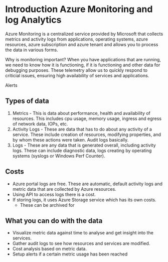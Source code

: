 # Introduction Azure Monitoring and log Analytics 

Azure Monitoring is a centralized service provided by Microsoft that collects metrics and activity logs from applications, operating systems, azure resources, azure subscription and azure tenant and allows you to process the data in various forms.

Why is monitoring important? When you have applications that are running, we need to know how it is functioning, if it is functioning and other data for debugging purposes. These telemetry allow us to quickly respond to criticial issues, ensuring high availability of services and applications.

Alerts

## Types of data

1. Metrics - This is data about performance, health and availability of resources. This includes cpu usage, memory usage, ingress and egress of network data, IOPs, etc.
2. Activity Logs - These are data that has to do about any activity of a service. These include creation of resources, modifying properties, and by whom these actions were taken. Audit logs basically.
2. Logs - These are any data that is generated overall, including activity logs. These can include diagnostic data, logs creating by operating systems (syslogs or Windows Perf Counter).

## Costs

- Azure portal logs are free. These are automatic, default activity logs and metric data that are collected by Azure resources.
- Using API to access logs there is a cost.
- If storing logs, it uses Azure Storage service which has its own costs.
    - These can be archived for 

## What you can do with the data

- Visualize metric data against time to analyse and get insight into the services.
- Gather audit logs to see how resources and services are modified.
- Cost analysis based on metric data.
- Setup alerts if a certain metric usage has been reached
